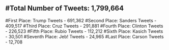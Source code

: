#Total Number of Tweets: 1,799,664 
---
#First Place: Trump Tweets - 691,362
#Second Place: Sanders Tweets - 409,517
#Third Place: Cruz Tweets - 291,881
#Fourth Place: Clinton Tweets - 226,523
#Fifth Place: Rubio Tweets - 112,212
#Sixth Place: Kasich Tweets - 30,501
#Seventh Place: Jeb! Tweets - 24,965
#Last Place: Carson Tweets - 12,708
